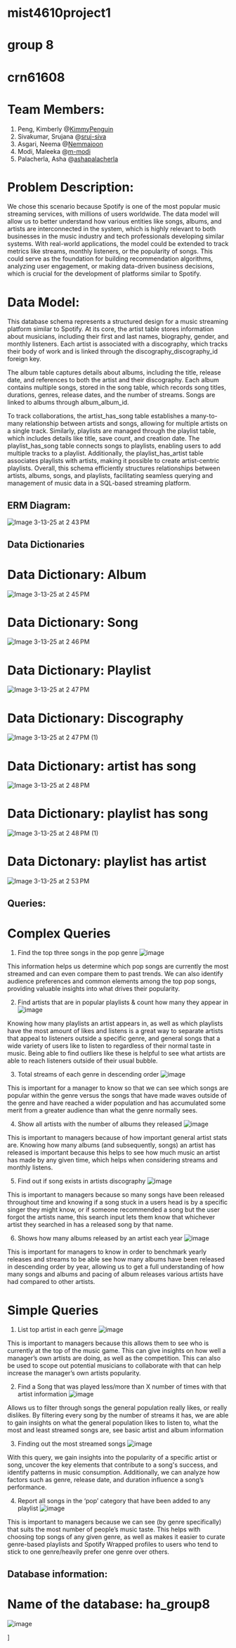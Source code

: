 # mist4610project1
# group 8
# crn61608 


# Team Members:
1. Peng, Kimberly @[KimmyPenguin](https://github.com/KimmyPenguin)
2. Sivakumar, Srujana @[sruj-siva](https://github.com/sruj-siva)
4. Asgari, Neema @[Nemmajoon](https://github.com/Nemmajoon)
5. Modi, Maleeka @[m-modi](https://github.com/m-modi)
6. Palacherla, Asha @[ashapalacherla](https://github.com/ashapalacherla)

# Problem Description:
We chose this scenario because Spotify is one of the most popular music streaming services, with millions of users worldwide. The data model will allow us to better understand how various entities like songs, albums, and artists are interconnected in the system, which is highly relevant to both businesses in the music industry and tech professionals developing similar systems. With real-world applications, the model could be extended to track metrics like streams, monthly listeners, or the popularity of songs. This could serve as the foundation for building recommendation algorithms, analyzing user engagement, or making data-driven business decisions, which is crucial for the development of platforms similar to Spotify.


# Data Model: 
This database schema represents a structured design for a music streaming platform similar to Spotify. At its core, the artist table stores information about musicians, including their first and last names, biography, gender, and monthly listeners. Each artist is associated with a discography, which tracks their body of work and is linked through the discography_discography_id foreign key. 

The album table captures details about albums, including the title, release date, and references to both the artist and their discography. Each album contains multiple songs, stored in the song table, which records song titles, durations, genres, release dates, and the number of streams. Songs are linked to albums through album_album_id.


To track collaborations, the artist_has_song table establishes a many-to-many relationship between artists and songs, allowing for multiple artists on a single track. Similarly, playlists are managed through the playlist table, which includes details like title, save count, and creation date. The playlist_has_song table connects songs to playlists, enabling users to add multiple tracks to a playlist. Additionally, the playlist_has_artist table associates playlists with artists, making it possible to create artist-centric playlists. Overall, this schema efficiently structures relationships between artists, albums, songs, and playlists, facilitating seamless querying and management of music data in a SQL-based streaming platform.


## ERM Diagram:
![Image 3-13-25 at 2 43 PM](https://github.com/user-attachments/assets/c6f304c5-1533-473a-b55e-c73fd149ae54)

## Data Dictionaries

# Data Dictionary: Album
![Image 3-13-25 at 2 45 PM](https://github.com/user-attachments/assets/3987cdef-b566-4d22-a196-764e12408701)

# Data Dictionary: Song
![Image 3-13-25 at 2 46 PM](https://github.com/user-attachments/assets/6e400a94-36d5-4dc5-ab2f-75e9baa31752)

# Data Dictionary: Playlist
![Image 3-13-25 at 2 47 PM](https://github.com/user-attachments/assets/a3eb7f67-8abf-484d-93ef-892da39a4dd9)

# Data Dictionary: Discography
![Image 3-13-25 at 2 47 PM (1)](https://github.com/user-attachments/assets/b55f7923-02ef-4b19-8442-60b55d6ecd1c)

# Data Dictionary: artist has song
![Image 3-13-25 at 2 48 PM](https://github.com/user-attachments/assets/bf6247a1-221a-4cac-acc2-3e6912c29393)

# Data Dictionary: playlist has song
![Image 3-13-25 at 2 48 PM (1)](https://github.com/user-attachments/assets/0e82496f-d1a2-46a0-9319-f9c61ac4edc2)

# Data Dictonary: playlist has artist
![Image 3-13-25 at 2 53 PM](https://github.com/user-attachments/assets/def45731-e768-45f4-a095-c3f93561b47c)

## Queries:

# Complex Queries

1. Find the top three songs in the pop genre
![image](https://github.com/user-attachments/assets/2c6b8e7b-225b-424f-8eda-49498e6bcede)

This information helps us determine which pop songs are currently the most streamed and can even compare them to past trends. We can also identify audience preferences and common elements among the top pop songs, providing valuable insights into what drives their popularity.

2. Find artists that are in popular playlists & count how many they appear in
![image](https://github.com/user-attachments/assets/2d968860-bf45-435f-a3d9-34b3aebd93da)

Knowing how many playlists an artist appears in, as well as which playlists have the most amount of likes and listens is a great way to separate artists that appeal to listeners outside a specific genre, and general songs that a wide variety of users like to listen to regardless of their normal taste in music. Being able to find outliers like these is helpful to see what artists are able to reach listeners outside of their usual bubble.

3. Total streams of each genre in descending order 
![image](https://github.com/user-attachments/assets/df22b2aa-c4d1-4884-a376-1ba7f0dcd71c)

This is important for a manager to know so that we can see which songs are popular within the genre versus the songs that have made waves outside of the genre and have reached a wider population and has accumulated some merit from a greater  audience than what the genre normally sees.

4. Show all artists with the number of albums they released
![image](https://github.com/user-attachments/assets/1d28f5b4-3337-49b3-be8b-b1a5e462827e)

 This is important to managers because of how important general artist stats are. Knowing how many albums (and subsequently, songs) an artist has released is important because this helps to see how much music an artist has made by any given time, which helps when considering streams and monthly listens.

5. Find out if song exists in artists discography
![image](https://github.com/user-attachments/assets/f8d70f73-d47a-45f9-a5d8-8b29486d5418)

This is important to managers because so many songs have been released throughout time and knowing if a song stuck in a users head is by a specific singer they might know, or if someone recommended a song but the user forgot the artists name, this search input lets them know that whichever artist they searched in has a released song by that name.

6. Shows how many albums released by an artist each year
![image](https://github.com/user-attachments/assets/79ac676f-f812-4918-a36c-72efa7168790)

 This is important for managers to know in order to benchmark yearly releases and streams to be able see how many albums have been released in descending order by year, allowing us to get a full understanding of how many songs and albums and pacing of album releases various artists have had compared to other artists.
 

# Simple Queries

1. List top artist in each genre 
![image](https://github.com/user-attachments/assets/37f6cd7d-bfe1-4d3a-9e08-813feb2f75d7)

This is important to managers because this allows them to see who is currently at the top of the music game. This can give insights on how well a manager’s own artists are doing, as well as the competition. This can also be used to scope out potential musicians to collaborate with that can help increase the manager’s own artists popularity.

2. Find a Song that was played less/more than X number of times with that artist information
![image](https://github.com/user-attachments/assets/291df28c-f8c4-414c-8261-fcd4c6587d10)

Allows us to filter through songs the general population really likes, or really dislikes. By filtering every song by the number of streams it has, we are able to gain insights on what the general population likes to listen to, what the most and least streamed songs are, see basic artist and album information

3. Finding out the most streamed songs
![image](https://github.com/user-attachments/assets/f36d45ef-f915-4a58-8f8d-24168fe1b1a6)

With this query, we gain insights into the popularity of a specific artist or song, uncover the key elements that contribute to a song's success, and identify patterns in music consumption. Additionally, we can analyze how factors such as genre, release date, and duration influence a song’s performance.

4.  Report all songs in the ‘pop’ category that have been added to any playlist
![image](https://github.com/user-attachments/assets/16c0eba3-1afc-415c-8b3e-d0717846b4ce)

This is important to managers because we can see (by genre specifically) that suits the most number of people’s music taste. This helps with choosing top songs of any given genre, as well as makes it easier to curate genre-based playlists and Spotify Wrapped profiles to users who tend to stick to one genre/heavily prefer one genre over others.


## Database information:
# Name of the database: ha_group8
![image](https://github.com/user-attachments/assets/6e7a009f-f37b-40ea-ab0f-986ef928b749)

]


